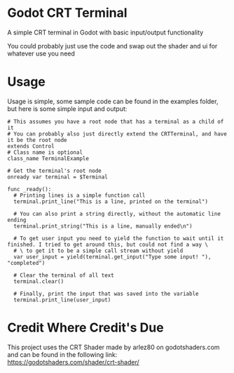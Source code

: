 # Godot CRT Terminal

A simple CRT terminal in Godot with basic input/output functionality

You could probably just use the code and swap out the shader and ui for whatever use you need

# Usage
Usage is simple, some sample code can be found in the examples folder, but here is some simple input and output:

```gdscript
# This assumes you have a root node that has a terminal as a child of it
# You can probably also just directly extend the CRTTerminal, and have it be the root node
extends Control
# Class name is optional
class_name TerminalExample

# Get the terminal's root node
onready var terminal = $Terminal

func _ready():
  # Printing lines is a simple function call
  terminal.print_line("This is a line, printed on the terminal")

  # You can also print a string directly, without the automatic line ending
  terminal.print_string("This is a line, manually ended\n")

  # To get user input you need to yield the function to wait until it finished. I tried to get around this, but could not find a way \
  # \ to get it to be a simple call stream without yield
  var user_input = yield(terminal.get_input("Type some input! "), "completed")

  # Clear the terminal of all text
  terminal.clear()

  # Finally, print the input that was saved into the variable
  terminal.print_line(user_input)
```

# Credit Where Credit's Due
This project uses the CRT Shader made by arlez80 on godotshaders.com and can be found in the following link:
https://godotshaders.com/shader/crt-shader/
